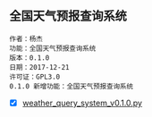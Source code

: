 ## 全国天气预报查询系统

    作者：杨杰
    功能：全国天气预报查询系统
    版本：0.1.0
    日期：2017-12-21
    许可证：GPL3.0
    0.1.0 新增功能：全国天气预报查询系统

- [x] [weather_query_system_v0.1.0.py](weather_query_system_v0.1.0.py)
